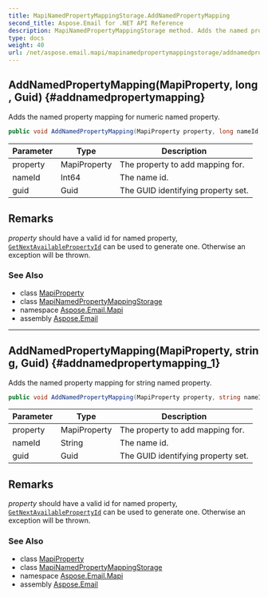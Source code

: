 ```yaml
---
title: MapiNamedPropertyMappingStorage.AddNamedPropertyMapping
second_title: Aspose.Email for .NET API Reference
description: MapiNamedPropertyMappingStorage method. Adds the named property mapping for numeric named property
type: docs
weight: 40
url: /net/aspose.email.mapi/mapinamedpropertymappingstorage/addnamedpropertymapping/
---
```

## AddNamedPropertyMapping(MapiProperty, long, Guid) {#addnamedpropertymapping}

Adds the named property mapping for numeric named property.

```csharp
public void AddNamedPropertyMapping(MapiProperty property, long nameId, Guid guid)
```

| Parameter | Type | Description |
| --- | --- | --- |
| property | MapiProperty | The property to add mapping for. |
| nameId | Int64 | The name id. |
| guid | Guid | The GUID identifying property set. |

## Remarks

*property* should have a valid id for named property, [`GetNextAvailablePropertyId`](../getnextavailablepropertyid/) can be used to generate one. Otherwise an exception will be thrown.

### See Also

* class [MapiProperty](../../mapiproperty/)
* class [MapiNamedPropertyMappingStorage](../)
* namespace [Aspose.Email.Mapi](../../mapinamedpropertymappingstorage/)
* assembly [Aspose.Email](../../../)

---

## AddNamedPropertyMapping(MapiProperty, string, Guid) {#addnamedpropertymapping_1}

Adds the named property mapping for string named property.

```csharp
public void AddNamedPropertyMapping(MapiProperty property, string nameId, Guid guid)
```

| Parameter | Type | Description |
| --- | --- | --- |
| property | MapiProperty | The property to add mapping for. |
| nameId | String | The name id. |
| guid | Guid | The GUID identifying property set. |

## Remarks

*property* should have a valid id for named property, [`GetNextAvailablePropertyId`](../getnextavailablepropertyid/) can be used to generate one. Otherwise an exception will be thrown.

### See Also

* class [MapiProperty](../../mapiproperty/)
* class [MapiNamedPropertyMappingStorage](../)
* namespace [Aspose.Email.Mapi](../../mapinamedpropertymappingstorage/)
* assembly [Aspose.Email](../../../)


